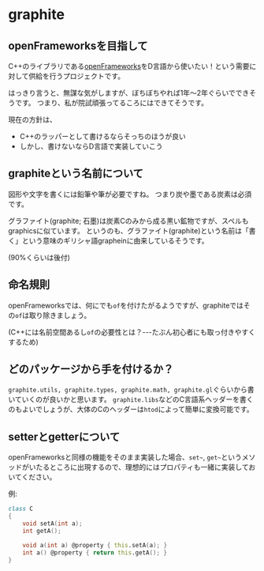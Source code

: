 # graphite


## openFrameworksを目指して

C++のライブラリである[openFrameworks](http://www.openframeworks.cc/)をD言語から使いたい！という需要に対して供給を行うプロジェクトです。

はっきり言うと、無謀な気がしますが、ぼちぼちやれば1年～2年ぐらいでできそうです。
つまり、私が院試頑張ってるころにはできてそうです。

現在の方針は、
* C++のラッパーとして書けるならそっちのほうが良い
* しかし、書けないならD言語で実装していこう


## graphiteという名前について

図形や文字を書くには鉛筆や筆が必要ですね。
つまり炭や墨である炭素は必須です。

グラファイト(graphite; 石墨)は炭素Cのみから成る黒い鉱物ですが、スペルもgraphicsに似ています。
というのも、グラファイト(graphite)という名前は「書く」という意味のギリシャ語grapheinに由来しているそうです。

(90%くらいは後付)


## 命名規則

openFrameworksでは、何にでも`of`を付けたがるようですが、graphiteではその`of`は取り除きましょう。

(C++には名前空間あるし`of`の必要性とは？---たぶん初心者にも取っ付きやすくするため)


## どのパッケージから手を付けるか？

`graphite.utils, graphite.types, graphite.math, graphite.gl`ぐらいから書いていくのが良いかと思います。
`graphite.libs`などのC言語系ヘッダーを書くのもよいでしょうが、大体のCのヘッダーは`htod`によって簡単に変換可能です。


## setterとgetterについて

openFrameworksと同様の機能をそのまま実装した場合、`set~`, `get~`というメソッドがいたるところに出現するので、理想的にはプロパティも一緒に実装しておいてください。

例:

~~~~d
class C
{
    void setA(int a);
    int getA();

    void a(int a) @property { this.setA(a); }
    int a() @property { return this.getA(); }
}
~~~~~